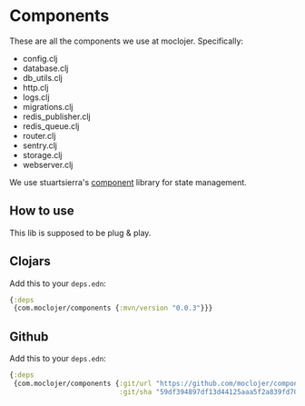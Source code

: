 # Components

These are all the components we use at moclojer. Specifically:

- config.clj
- database.clj
- db_utils.clj
- http.clj
- logs.clj
- migrations.clj
- redis_publisher.clj
- redis_queue.clj
- router.clj
- sentry.clj
- storage.clj
- webserver.clj

We use stuartsierra's [component](https://github.com/stuartsierra/component) library for state management.

## How to use

This lib is supposed to be plug & play.

## Clojars

Add this to your `deps.edn`:

```clj
{:deps
 {com.moclojer/components {:mvn/version "0.0.3"}}}

```

## Github

Add this to your `deps.edn`:

```clj
{:deps
 {com.moclojer/components {:git/url "https://github.com/moclojer/components.git"
                           :git/sha "59df394897df13d44125aaa5f2a839fd70bb9d84"}}}
```
